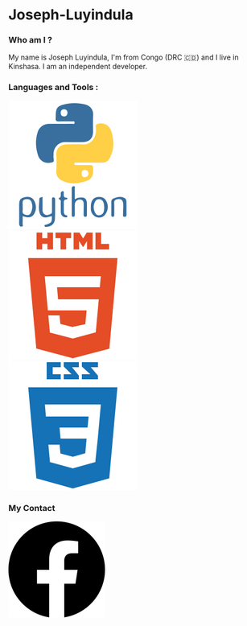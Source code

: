 
# Joseph-Luyindula

### Who am I ?
My name is Joseph Luyindula, I'm from Congo (DRC 🇨🇩) and I live in Kinshasa. I am an independent developer.

### Languages and Tools :
  <link rel="stylesheet" href="style.css">
  <div>
<img src="img/python-original-wordmark.svg" alt="python">

<img src="img/html5-plain-wordmark.svg" alt="html5"> 

<img src="img/css3-plain-wordmark.svg" alt="css"> 
</div>


### My Contact

<div>
<a href="https://www.facebook.com/profile.php?id=61552816230318&mibextid=JpSO2FKliISFprGe"><img src="img/facebook_48.png " alt="Facebook"></img></a>
</div>